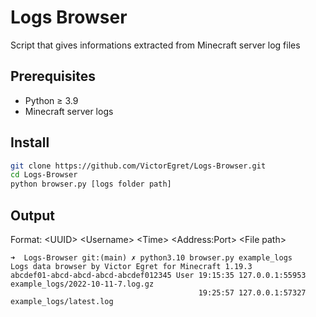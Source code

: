 # Logs Browser
Script that gives informations extracted from Minecraft server log files
## Prerequisites
- Python ≥ 3.9
- Minecraft server logs
## Install
```bash
git clone https://github.com/VictorEgret/Logs-Browser.git
cd Logs-Browser
python browser.py [logs folder path]
```
## Output
Format: \<UUID> \<Username> \<Time> \<Address:Port> \<File path>
```
➜  Logs-Browser git:(main) ✗ python3.10 browser.py example_logs
Logs data browser by Victor Egret for Minecraft 1.19.3
abcdef01-abcd-abcd-abcd-abcdef012345 User 19:15:35 127.0.0.1:55953 example_logs/2022-10-11-7.log.gz
                                          19:25:57 127.0.0.1:57327 example_logs/latest.log
```